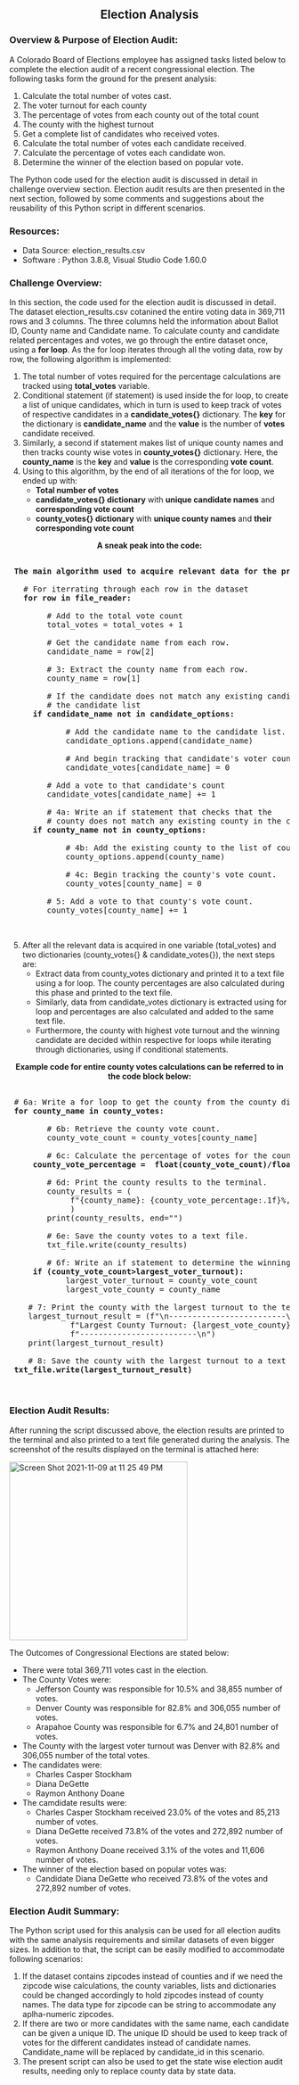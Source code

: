 <h2> <p align=center> Election Analysis </p></h2>

### Overview & Purpose of Election Audit: 

A Colorado Board of Elections employee has assigned tasks listed below to complete the election audit of a recent congressional election. The following tasks form the ground for the present analysis:

  1. Calculate the total number of votes cast.
  2. The voter turnout for each county
  3. The percentage of votes from each county out of the total count
  4. The county with the highest turnout
  5. Get a complete list of candidates who received votes.
  6. Calculate the total number of votes each candidate received.
  7. Calculate the percentage of votes each candidate won.
  8. Determine the winner of the election based on popular vote.

The Python code used for the election audit is discussed in detail in challenge overview section. Election audit results are then presented in the next section, followed by some comments and suggestions about the reusability of this Python script in different scenarios.

### Resources:
- Data Source: election_results.csv
- Software : Python 3.8.8, Visual Studio Code 1.60.0


### Challenge Overview:
In this section, the code used for the election audit is discussed in detail. 
The dataset election_results.csv cotanined the entire voting data in 369,711 rows and 3 columns. The three columns held the information about Ballot ID, County name and Candidate name.
To calculate county and candidate related percentages and votes, we go through the entire dataset once, using a **for loop**.
As the for loop iterates through all the voting data, row by row, the following algorithm is implemented:
  1. The total number of votes required for the percentage calculations are tracked using **total_votes** variable.
  2. Conditional statement (if statement) is used inside the for loop, to create a list of unique candidates, which in turn is used to keep track of votes of respective candidates in a **candidate_votes{}** dictionary. The **key** for the dictionary is **candidate_name** and the **value** is the number of **votes** candidate received.
  3. Similarly, a second if statement makes list of unique county names and then tracks county wise votes in **county_votes{}** dictionary. Here, the **county_name** is the **key** and **value** is the corresponding **vote** **count**.
  4. Using to this algorithm, by the end of all iterations of the for loop, we ended up with:
      - **Total number of votes**
      - **candidate_votes{} dictionary** with **unique candidate names** and **corresponding vote count**
      - **county_votes{} dictionary** with **unique county names** and **their corresponding vote count**

**<p align=center>A sneak peak into the code:</p>**

<pre>

<b> The main algorithm used to acquire relevant data for the present analysis</b>

   # For iterrating through each row in the dataset
   <b>for row in file_reader:</b>

        # Add to the total vote count
        total_votes = total_votes + 1

        # Get the candidate name from each row.
        candidate_name = row[2]

        # 3: Extract the county name from each row.
        county_name = row[1]

        # If the candidate does not match any existing candidate add it to
        # the candidate list
  <b>   if candidate_name not in candidate_options: </b>

            # Add the candidate name to the candidate list.
            candidate_options.append(candidate_name)

            # And begin tracking that candidate's voter count.
            candidate_votes[candidate_name] = 0

        # Add a vote to that candidate's count
        candidate_votes[candidate_name] += 1

        # 4a: Write an if statement that checks that the
        # county does not match any existing county in the county list.
 <b>    if county_name not in county_options: </b>

            # 4b: Add the existing county to the list of counties.
            county_options.append(county_name)

            # 4c: Begin tracking the county's vote count.
            county_votes[county_name] = 0

        # 5: Add a vote to that county's vote count.
        county_votes[county_name] += 1
        
        </pre>
      
  5. After all the relevant data is acquired in one variable (total_votes) and two dictionaries (county_votes{} & candidate_votes{}), the next steps are:
      - Extract data from county_votes dictionary and printed it to a text file using a for loop. The county percentages are also calculated during this phase and printed to the text file.
      - Similarly, data from candidate_votes dictionary is extracted using for loop and percentages are also calculated and added to the same text file.
      - Furthermore, the county with highest vote turnout and the winning candidate are decided within respective for loops while iterating through dictionaries, using if conditional statements.
      
      
<b><p align=center> Example code for entire county votes calculations can be referred to in the code block below:</p> </b>
 
 <pre>
 
 # 6a: Write a for loop to get the county from the county dictionary.
 <b>for county_name in county_votes:</b>

        # 6b: Retrieve the county vote count.
        county_vote_count = county_votes[county_name]

        # 6c: Calculate the percentage of votes for the county.
  <b>   county_vote_percentage =  float(county_vote_count)/float(total_votes)*100 </b>

        # 6d: Print the county results to the terminal.
        county_results = (
             f"{county_name}: {county_vote_percentage:.1f}%, ({county_votes[county_name]:,})\n"             
             )
        print(county_results, end="")   

        # 6e: Save the county votes to a text file.
        txt_file.write(county_results)

        # 6f: Write an if statement to determine the winning county and get its vote count.
   <b>  if (county_vote_count>largest_voter_turnout):  </b>
            largest_voter_turnout = county_vote_count
            largest_vote_county = county_name

    # 7: Print the county with the largest turnout to the terminal.
    largest_turnout_result = (f"\n-------------------------\n"
             f"Largest County Turnout: {largest_vote_county}\n"
             f"-------------------------\n")
    print(largest_turnout_result)

    # 8: Save the county with the largest turnout to a text file.
<b> txt_file.write(largest_turnout_result) </b>
 
 </pre>
 

### Election Audit Results:

After running the script discussed above, the election results are printed to the terminal and also printed to a text file generated during the analysis. The screenshot of the results displayed on the terminal is attached here:

<img width="320" alt="Screen Shot 2021-11-09 at 11 25 49 PM" src="https://user-images.githubusercontent.com/90424752/141069345-36eb7b01-ed50-4ea0-b8c0-8de655a5ba48.png">

The Outcomes of Congressional Elections are stated below:

  * There were total 369,711 votes cast in the election.
  * The County Votes were:
    * Jefferson County was responsible for 10.5% and 38,855 number of votes.
    * Denver County was responsible for 82.8% and 306,055 number of votes.
    * Arapahoe County was responsible for 6.7% and 24,801 number of votes.
  * The County with the largest voter turnout was Denver with 82.8% and 306,055 number of the total votes.
  * The candidates were:
    * Charles Casper Stockham
    * Diana DeGette
    * Raymon Anthony Doane
  * The camdidate results were:
    * Charles Casper Stockham received 23.0% of the votes and 85,213 number of votes.
    * Diana DeGette received 73.8% of the votes and 272,892 number of votes.
    * Raymon Anthony Doane received 3.1% of the votes and 11,606 number of votes.
  * The winner of the election based on popular votes was:
    * Candidate Diana DeGette who received 73.8% of the votes and 272,892 number of votes.
    
### Election Audit Summary:
The Python script used for this analysis can be used for all election audits with the same analysis requirements and similar datasets of even bigger sizes. In addition to that, the script can be easily modified to accommodate following scenarios:
  1. If the dataset contains zipcodes instead of counties and if we need the zipcode wise calculations, the county variables, lists and dictionaries could be changed accordingly to hold zipcodes instead of county names. The data type for zipcode can be string to accommodate any aplha-numeric zipcodes.
  2. If there are two or more candidates with the same name, each candidate can be given a unique ID. The unique ID should be used to keep track of votes for the different candidates instead of candidate names. Candidate_name will be replaced by candidate_id in this scenario.
  3. The present script can also be used to get the state wise election audit results, needing only to replace county data by state data.

